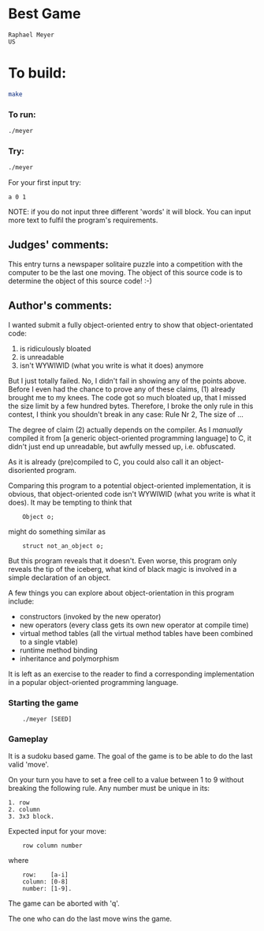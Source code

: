 # Best Game

    Raphael Meyer
    US

# To build:

```sh
make
```

### To run:

```sh
./meyer
```

### Try:

```sh
./meyer
```

For your first input try:

```
a 0 1
```

NOTE: if you do not input three different 'words' it will block. You can input
more text to fulfil the program's requirements.

## Judges' comments:

This entry turns a newspaper solitaire puzzle into a competition
with the computer to be the last one moving.  The object of this
source code is to determine the object of this source code!  :-)

## Author's comments:

I wanted submit a fully object-oriented entry to show that
object-orientated code:

  1. is ridiculously bloated
  2. is unreadable
  3. isn't WYWIWID (what you write is what it does) anymore

But I just totally failed. No, I didn't fail in showing any of
the points above. Before I even had the chance to prove any of
these claims, (1) already brought me to my knees. The code got
so much bloated up, that I missed the size limit by a few hundred
bytes. Therefore, I broke the only rule in this contest, I think
you shouldn't break in any case: Rule Nr 2, The size of ...

The degree of claim (2) actually depends on the compiler. As I
_manually_ compiled it from [a generic object-oriented programming
language] to C, it didn't just end up unreadable, but awfully
messed up, i.e. obfuscated.

As it is already (pre)compiled to C, you could also call it an object-
disoriented program.

Comparing this program to a potential object-oriented implementation,
it is obvious, that object-oriented code isn't WYWIWID (what
you write is what it does). It may be tempting to think that

        Object o;

might do something similar as

        struct not_an_object o;

But this program reveals that it doesn't. Even worse, this program only
reveals the tip of the iceberg, what kind of black magic is involved in
a simple declaration of an object.

A few things you can explore about object-orientation in this program
include:

  - constructors (invoked by the new operator)
  - new operators (every class gets its own new operator at compile time)
  - virtual method tables
    (all the virtual method tables have been combined to a single vtable)
  - runtime method binding
  - inheritance and polymorphism

It is left as an exercise to the reader to find a corresponding
implementation in a popular object-oriented programming language.

### Starting the game

        ./meyer [SEED]

### Gameplay

It is a sudoku based game. The goal of the game is to be able
to do the last valid 'move'.

On your turn you have to set a free cell to a value between 1 to 9 without
breaking the following rule. Any number must be unique in its:

    1. row
    2. column
    3. 3x3 block.

Expected input for your move:

        row column number

where

        row:    [a-i]
        column: [0-8]
        number: [1-9].

The game can be aborted with 'q'.

The one who can do the last move wins the game.
